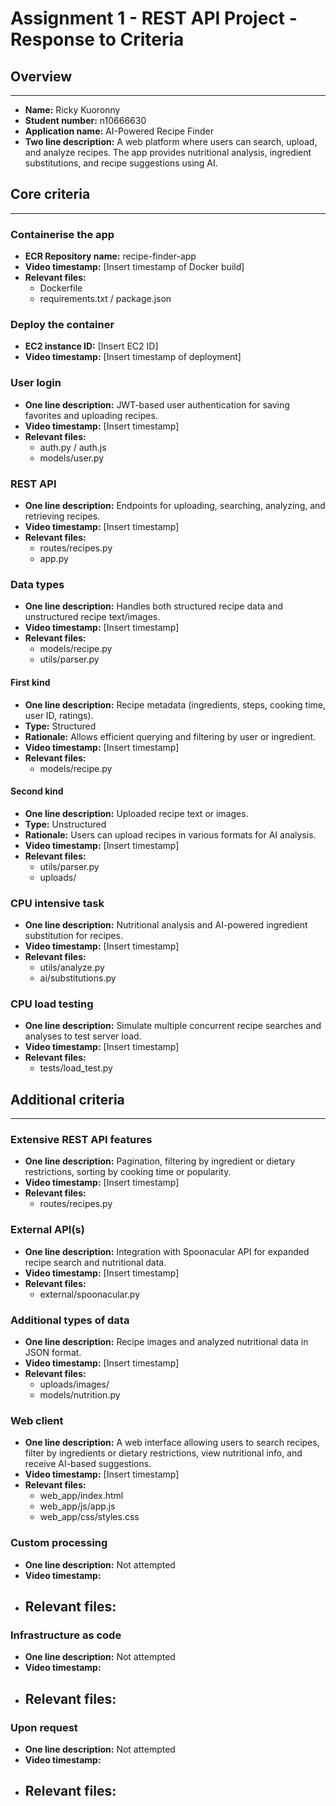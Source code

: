 # Assignment 1 - REST API Project - Response to Criteria

## Overview
------------------------------------------------

- **Name:** Ricky Kuoronny
- **Student number:** n10666630
- **Application name:** AI-Powered Recipe Finder  
- **Two line description:** A web platform where users can search, upload, and analyze recipes. The app provides nutritional analysis, ingredient substitutions, and recipe suggestions using AI.  

## Core criteria
------------------------------------------------

### Containerise the app

- **ECR Repository name:** recipe-finder-app  
- **Video timestamp:** [Insert timestamp of Docker build]  
- **Relevant files:**  
  - Dockerfile  
  - requirements.txt / package.json  

### Deploy the container

- **EC2 instance ID:** [Insert EC2 ID]  
- **Video timestamp:** [Insert timestamp of deployment]  

### User login

- **One line description:** JWT-based user authentication for saving favorites and uploading recipes.  
- **Video timestamp:** [Insert timestamp]  
- **Relevant files:**  
  - auth.py / auth.js  
  - models/user.py  

### REST API

- **One line description:** Endpoints for uploading, searching, analyzing, and retrieving recipes.  
- **Video timestamp:** [Insert timestamp]  
- **Relevant files:**  
  - routes/recipes.py  
  - app.py  

### Data types

- **One line description:** Handles both structured recipe data and unstructured recipe text/images.  
- **Video timestamp:** [Insert timestamp]  
- **Relevant files:**  
  - models/recipe.py  
  - utils/parser.py  

#### First kind

- **One line description:** Recipe metadata (ingredients, steps, cooking time, user ID, ratings).  
- **Type:** Structured  
- **Rationale:** Allows efficient querying and filtering by user or ingredient.  
- **Video timestamp:** [Insert timestamp]  
- **Relevant files:**  
  - models/recipe.py  

#### Second kind

- **One line description:** Uploaded recipe text or images.  
- **Type:** Unstructured  
- **Rationale:** Users can upload recipes in various formats for AI analysis.  
- **Video timestamp:** [Insert timestamp]  
- **Relevant files:**  
  - utils/parser.py  
  - uploads/  

### CPU intensive task

- **One line description:** Nutritional analysis and AI-powered ingredient substitution for recipes.  
- **Video timestamp:** [Insert timestamp]  
- **Relevant files:**  
  - utils/analyze.py  
  - ai/substitutions.py  

### CPU load testing

- **One line description:** Simulate multiple concurrent recipe searches and analyses to test server load.  
- **Video timestamp:** [Insert timestamp]  
- **Relevant files:**  
  - tests/load_test.py  

## Additional criteria
------------------------------------------------

### Extensive REST API features

- **One line description:** Pagination, filtering by ingredient or dietary restrictions, sorting by cooking time or popularity.  
- **Video timestamp:** [Insert timestamp]  
- **Relevant files:**  
  - routes/recipes.py  

### External API(s)

- **One line description:** Integration with Spoonacular API for expanded recipe search and nutritional data.  
- **Video timestamp:** [Insert timestamp]  
- **Relevant files:**  
  - external/spoonacular.py  

### Additional types of data

- **One line description:** Recipe images and analyzed nutritional data in JSON format.  
- **Video timestamp:** [Insert timestamp]  
- **Relevant files:**  
  - uploads/images/  
  - models/nutrition.py  

### Web client

- **One line description:** A web interface allowing users to search recipes, filter by ingredients or dietary restrictions, view nutritional info, and receive AI-based suggestions.  
- **Video timestamp:** [Insert timestamp]  
- **Relevant files:**  
  - web_app/index.html  
  - web_app/js/app.js  
  - web_app/css/styles.css  

### Custom processing

- **One line description:** Not attempted  
- **Video timestamp:**  
- **Relevant files:**  
  -  

### Infrastructure as code

- **One line description:** Not attempted  
- **Video timestamp:**  
- **Relevant files:**  
  -  

### Upon request

- **One line description:** Not attempted  
- **Video timestamp:**  
- **Relevant files:**  
  -  

